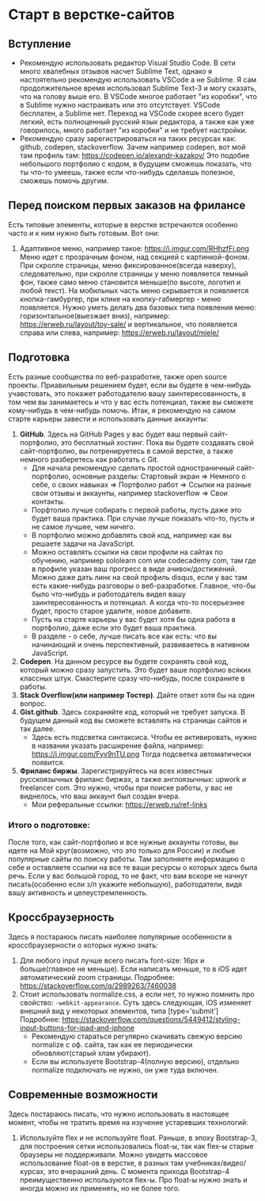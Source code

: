 # Старт в верстке-сайтов

## Вступление

- Рекомендую использовать редактор Visual Studio Code. В сети много хвалебных отзывов насчет Sublime Text, однако я настоятельно рекомендую использовать VSCode а не Sublime. Я сам продолжительное время использовал Sublime Text-3 и могу сказать, что   на голову выше его. В VSCode многое работает "из коробки", что в Sublime нужно настраивать или это отсутствует. VSCode бесплатен, а Sublime нет. Переход на VSCode скорее всего будет легкий, есть полноценный русский язык редактора, а также как уже говорилось, много работает "из коробки" и не требует настройки. 
- Рекомендую сразу зарегистрироваться на таких ресурсах как: github, codepen, stackoverflow. Зачем например codepen, вот мой там профиль там: https://codepen.io/alexandr-kazakov/ Это подобие небольшого портфолио с кодом, в будущем сможешь показать, что ты что-то умеешь, также если что-нибудь сделаешь полезное, сможешь помочь другим.

## Перед поиском первых заказов на фрилансе

Есть типовые элементы, которые в верстке встречаются особенно часто и к ним нужно быть готовым. Вот они:
1. Адаптивное меню, например такое: https://i.imgur.com/RHhzfFi.png Меню идет с прозрачным фоном, над секцией с картинкой-фоном. При скролле страницы, меню фиксированное(всегда наверху), следовательно, при скролле страницы у меню появляется темный фон, также само меню становится меньше(по высоте, логотип и любой текст). На мобильных часть меню скрывается и появляется кнопка-гамбургер, при клике на кнопку-габмергер - меню появляется. Нужно уметь делать два базовых типа появления меню: горизонтальное(выезжает вниз), например: https://erweb.ru/layout/toy-sale/ и вертикальное, что появляется справа или слева, например: https://erweb.ru/layout/miele/

## Подготовка

Есть разные сообщества по веб-разработке, также open source проекты. Приавильным решением будет, если вы будете в чем-нибудь учавстовать, это покажет работодателю вашу заинтересованность, в том чем вы занимаетесь и что у вас есть потенциал, также вы сможете кому-нибудь в чем-нибудь помочь. Итак, я рекомендую на самом старте карьеры завести и использовать данные аккаунты:
1. **GitHub**. Здесь на GitHub Pages у вас будет ваш первый сайт-портфолио, это бесплатный хостинг. Пока вы будете создавать свой сайт-портфолио, вы потренируетесь в самой верстке, а также немного разберетесь как работать с Git.
    - Для начала рекомендую сделать простой одностраничный сайт-портфолио, основные разделы: Стартовый экран => Немного о себе, о своих навыках => Портфолио работ => Ссылки на разные свои отзывы и аккаунты, например stackoverflow => Свои контакты.
    - Порфтолио лучше собирать с первой работы, пусть даже это будет ваша практика. При случае лучше показать что-то, пусть и не самое лучшее, чем ничего.
    - В портфолио можно добавлять свой код, например как вы решаете задачи на JavaScript.
    - Можно оставлять ссылки на свои профили на сайтах по обучению, например sololearn com или codecademy com, там где в профиле указан ваш прогресс в виде ачивок/достижений. Можно даже дать линк на свой профиль disqus, если у вас там есть какие-нибудь разговоры о веб-разработке. Главное, что-бы было что-нибудь и работодатель видел вашу заинтересованность и потенциал. А когда что-то посерьезнее будет, просто старое удалите, новое добавите. 
    - Пусть на старте карьеры у вас будет хотя бы одна работа в портфолио, даже если это будет ваша практика.
    - В разделе - о себе, лучше писать все как есть: что вы начинающий и очень перспективный, развиваетесь в нативном JavaScript.
2. **Сodepen**. На данном ресурсе вы будете сохранять свой код, который можно сразу запустить. Это будет ваше портфолио всяких классных штук. Смастерите сразу что-нибудь, после сохраните в работы.
3. **Stack Overflow(или например Тостер)**. Дайте ответ хотя бы на один вопрос.
4. **Gist.github**. Здесь сохраняйте код, который не требует запуска. В будущем данный код вы сможете вставлять на страницы сайтов и так далее.
    - Здесь есть подсветка синтаксиса. Чтобы ее активировать, нужно в названии указать расширение файла, например: https://i.imgur.com/Fyv9nTU.png Тогда подсветка автоматически появится.
5. **Фриланс биржы**. Зарегистрируйтесь на всех известных русскоязычных фриланс биржах, а также англоязычных: upwork и freelancer com. Это нужно, чтобы при поиске работы, у вас не виднелось, что ваш аккаунт был создан вчера.
    - Мои реферальные ссылки: https://erweb.ru/ref-links
    
 ### Итого о подготовке:   
 
После того, как сайт-портфолио и все нужные аккаунты готовы, вы идете на Мой круг(возможно, что это только для России) и любые популярные сайты по поиску работы. Там заполняете информацию о себе и оставляете ссылки на все те ваши ресурсы о которых здесь была речь. Если у вас большой город, то не факт, что вам вскоре не начнут писать(особенно если з/п укажите небольшую), работодатели, видя вашу активность и целеустремленность.

## Кроссбраузерность

Здесь я постараюсь писать наиболее популярные особенности в кроссбраузерности о которых нужно знать:
1. Для любого input лучше всего писать font-size: 16px и больше(главное не меньше). Если написать меньше, то в iOS идет автоматический zoom страницы. Подробнее: https://stackoverflow.com/q/2989263/7460038
2. Стоит использовать normalize.css, а если нет, то нужно помнить про свойство: `-webkit-appearance`. Суть здесь следующая, iOS изменяет внешний вид у некоторых элементов, типа [type='submit'] Подробнее: https://stackoverflow.com/questions/5449412/styling-input-buttons-for-ipad-and-iphone 
   - Рекомендую стараться регулярно скачивать свежую версию normalize с оф. сайта, так как ее периодически обновляют(старый хлам убирают).
   - Если вы используете Bootstrap-4(полную версию), отдельно normalize подключать не нужно, он уже туда включен.

## Современные возможности

Здесь постараюсь писать, что нужно использовать в настоящее момент, чтобы не тратить время на изучение устаревших технологий:
1. Используйте flex и не используйте float. Раньше, в эпоху Bootstrap-3, для построения сетки использовались float-ы, так как flex-ы старые браузеры не поддерживали. Можно увидеть массовое использование float-ов в верстке, в разных там учебниках/видео/курсах, это вчерашний день. С момента прихода Bootstrap-4 преимущественно используются flex-ы. Про float-ы нужно знать и иногда можно их применять, но не более того.



